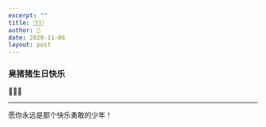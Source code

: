 ```yaml
---
excerpt: ""
title: 🐒🎂🐷
author: 🐒
date: 2020-11-06
layout: post
---
```

### 臭猪猪生日快乐

🐒🎂🐷

---

愿你永远是那个快乐勇敢的少年！
